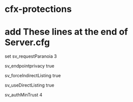 # cfx-protections

# add These lines at the end of Server.cfg

set sv_requestParanoia 3

sv_endpointprivacy true

sv_forceIndirectListing true

sv_useDirectListing true

sv_authMinTrust 4
